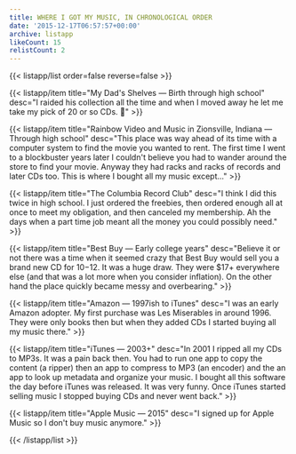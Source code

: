 ```yaml
---
title: WHERE I GOT MY MUSIC, IN CHRONOLOGICAL ORDER
date: '2015-12-17T06:57:57+00:00'
archive: listapp
likeCount: 15
relistCount: 2
---
```


{{< listapp/list order=false reverse=false >}}

   {{< listapp/item title="My Dad's Shelves — Birth through high school"
      desc="I raided his collection all the time and when I moved away he let me take my pick of 20 or so CDs. 💯" >}}

   {{< listapp/item title="Rainbow Video and Music in Zionsville, Indiana — Through high school"
      desc="This place was way ahead of its time with a computer system to find the movie you wanted to rent. The first time I went to a blockbuster years later I couldn't believe you had to wander around the store to find your movie. Anyway they had racks and racks of records and later CDs too. This is where I bought all my music except..." >}}

   {{< listapp/item title="The Columbia Record Club"
      desc="I think I did this twice in high school. I just ordered the freebies, then ordered enough all at once to meet my obligation, and then canceled my membership. Ah the days when a part time job meant all the money you could possibly need." >}}

   {{< listapp/item title="Best Buy — Early college years"
      desc="Believe it or not there was a time when it seemed crazy that Best Buy would sell you a brand new CD for $10-$12. It was a huge draw. They were $17+ everywhere else (and that was a lot more when you consider inflation). On the other hand the place quickly became messy and overbearing." >}}

   {{< listapp/item title="Amazon — 1997ish to iTunes"
      desc="I was an early Amazon adopter. My first purchase was Les Miserables in around 1996. They were only books then but when they added CDs I started buying all my music there." >}}

   {{< listapp/item title="iTunes — 2003+"
      desc="In 2001 I ripped all my CDs to MP3s. It was a pain back then. You had to run one app to copy the content (a ripper) then an app to compress to MP3 (an encoder) and the an app to look up metadata and organize your music. I bought all this software the day before iTunes was released. It was very funny. Once iTunes started selling music I stopped buying CDs and never went back." >}}

   {{< listapp/item title="Apple Music — 2015"
      desc="I signed up for Apple Music so I don't buy music anymore." >}}

{{< /listapp/list >}}
